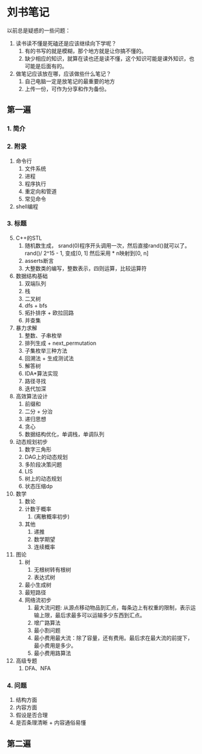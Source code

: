 # 刘书笔记



以前总是疑惑的一些问题：



1. 读书读不懂是死磕还是应该继续向下学呢？
   1. 有的书写的就是模糊，那个地方就是让你搞不懂的。
   2. 缺少相应的知识，就算在读也还是读不懂，这个知识可能是课外知识，也可能是后面有的。
2. 做笔记应该放在哪，应该做些什么笔记？
   1. 自己电脑一定是放笔记的最重要的地方
   2. 上传一份，可作为分享和作为备份。





## 第一遍

### 1. 简介

### 2. 附录

1. 命令行
   1. 文件系统
   2. 进程
   3. 程序执行
   4. 重定向和管道
   5. 常见命令
2. shell编程

### 3. 标题

5. C++的STL
   1. 随机数生成， srand(0)程序开头调用一次，然后直接rand()就可以了。 rand()/ 2^15 - 1, 变成[0, 1] 然后采用 * n映射到[0, n]
   2. asserts断言
   3. 大整数类的编写，整数表示，四则运算，比较运算符
6. 数据结构基础
   1. 双端队列
   2. 栈
   3. 二叉树
   4. dfs  + bfs
   5. 拓扑排序 + 欧拉回路
   6. 并查集
7. 暴力求解
   1. 整数、子串枚举
   2. 排列生成 + next_permutation
   3. 子集枚举三种方法
   4. 回溯法 + 生成测试法
   5. 解答树
   6. IDA*算法实现
   7. 路径寻找
   8. 迭代加深
8. 高效算法设计
   1. 前缀和
   2. 二分 + 分治
   3. 递归思想
   4. 贪心
   5. 数据结构优化，单调栈，单调队列
9. 动态规划初步
   1. 数字三角形
   2. DAG上的动态规划
   3. 多阶段决策问题
   4. LIS
   5. 树上的动态规划
   6. 状态压缩dp
10. 数学
    1. 数论
    2. 计数于概率
       1. (离散概率初步)
    3. 其他
       1. 递推
       2. 数学期望
       3. 连续概率
11. 图论
    1. 树
       1. 无根树转有根树
       2. 表达式树
    2. 最小生成树
    3. 最短路径
    4. 网络流初步
       1. 最大流问题: 从源点移动物品到汇点，每条边上有权重的限制，表示运输上限，最后求最多可以运输多少东西到汇点。
       2. 增广路算法
       3. 最小割问题
       4. 最小费用最大流：除了容量，还有费用。最后求在最大流的前提下，最小费用是多少。
       5. 最小费用路算法
12. 高级专题
    1. DFA、NFA

### 4. 问题



1. 结构方面
2. 内容方面
3. 假设是否合理
4. 是否条理清晰 + 内容通俗易懂





## 第二遍



